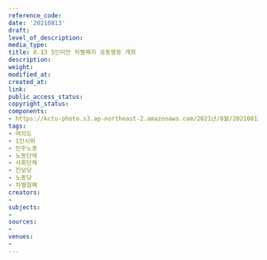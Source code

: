 ```yaml
---
reference_code: 
date: '20210813'
draft: 
level_of_description: 
media_type: 
title: 8.13 5인미만 차별폐지 공동행동 개최
description: 
weight: 
modified_at: 
created_at: 
link: 
public_access_status: 
copyright_status: 
components:
- https://kctu-photo.s3.ap-northeast-2.amazonaws.com/2021년/8월/20210813-8.13+5인미만+차별폐지+공동행동+개최_여의도_1인시위_민주노총_노동단체_사회단체_진보당_노동당_차별철폐/_1D20134.jpg
tags:
- 여의도
- 1인시위
- 민주노총
- 노동단체
- 사회단체
- 진보당
- 노동당
- 차별철폐
creators:
- 
subjects:
- 
sources:
- 
venues:
- 
---
```

